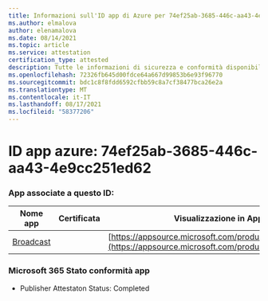 ```yaml
---
title: Informazioni sull'ID app di Azure per 74ef25ab-3685-446c-aa43-4e9cc251ed62
ms.author: elmalova
author: elenamalova
ms.date: 08/14/2021
ms.topic: article
ms.service: attestation
certification_type: attested
description: Tutte le informazioni di sicurezza e conformità disponibili per 74ef25ab-3685-446c-aa43-4e9cc251ed62.
ms.openlocfilehash: 72326fb645d00fdce64a667d99853b6e93f96770
ms.sourcegitcommit: bdc1c8f8fdd6592cfbb59c8a7cf38477bca26e2a
ms.translationtype: MT
ms.contentlocale: it-IT
ms.lasthandoff: 08/17/2021
ms.locfileid: "58377206"
---
```

# <a name="azure-app-id-74ef25ab-3685-446c-aa43-4e9cc251ed62"></a>ID app azure: 74ef25ab-3685-446c-aa43-4e9cc251ed62


### <a name="apps-associated-with-this-id"></a>App associate a questo ID:
| **Nome app** | **Certificata** | **Visualizzazione in AppSource** |
|--------------|---------------|-----------------------|
| [Broadcast](https://docs.microsoft.com/microsoft-365-app-certification/forward/WA200002697) |  | [https://appsource.microsoft.com/product/office/WA200002697](https://appsource.microsoft.com/product/office/WA200002697) |

### <a name="microsoft-365-app-compliance-status"></a>Microsoft 365 Stato conformità app
- Publisher Attestaton Status: Completed
